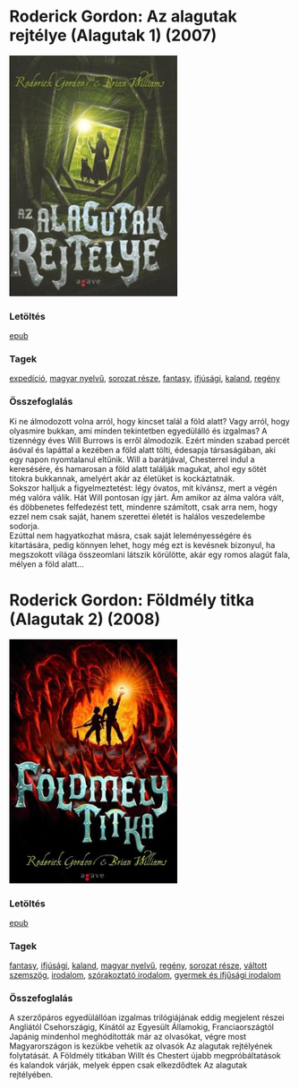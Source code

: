# <a name="id_971">Roderick Gordon: Az alagutak rejtélye (Alagutak 1) (2007)</a>
<img src="https://github.com/BercziSandor/calibre_lib/raw/main/libs/main/Roderick%20Gordon/Az%20alagutak%20rejtelye%20%28971%29/cover.jpg" alt="cover" width="300"/>

### Letöltés
[epub](https://github.com/BercziSandor/calibre_lib/raw/main/libs/main/Roderick%20Gordon/Az%20alagutak%20rejtelye%20%28971%29/Az%20alagutak%20rejtelye%20-%20Roderick%20Gordon.epub)

### Tagek
[expedíció](https://github.com/berczisandor/calibre_lib/blob/main/main/_tags/exped%c3%adci%c3%b3.md), [magyar nyelvű](https://github.com/berczisandor/calibre_lib/blob/main/main/_tags/magyar%20nyelv%c5%b1.md), [sorozat része](https://github.com/berczisandor/calibre_lib/blob/main/main/_tags/sorozat%20r%c3%a9sze.md), [fantasy](https://github.com/berczisandor/calibre_lib/blob/main/main/_tags/fantasy.md), [ifjúsági](https://github.com/berczisandor/calibre_lib/blob/main/main/_tags/ifj%c3%bas%c3%a1gi.md), [kaland](https://github.com/berczisandor/calibre_lib/blob/main/main/_tags/kaland.md), [regény](https://github.com/berczisandor/calibre_lib/blob/main/main/_tags/reg%c3%a9ny.md)

### Összefoglalás
<div>
<p>Ki ​ne álmodozott volna arról, hogy kincset talál a föld alatt? Vagy arról, hogy olyasmire bukkan, ami minden tekintetben egyedülálló és izgalmas? A tizennégy éves Will Burrows is erről álmodozik. Ezért minden szabad percét ásóval és lapáttal a kezében a föld alatt tölti, édesapja társaságában, aki egy napon nyomtalanul eltűnik. Will a barátjával, Chesterrel indul a keresésére, és hamarosan a föld alatt találják magukat, ahol egy sötét titokra bukkannak, amelyért akár az életüket is kockáztatnák. <br>Sokszor halljuk a figyelmeztetést: légy óvatos, mit kívánsz, mert a végén még valóra válik. Hát Will pontosan így járt. Ám amikor az álma valóra vált, és döbbenetes felfedezést tett, mindenre számított, csak arra nem, hogy ezzel nem csak saját, hanem szerettei életét is halálos veszedelembe sodorja.<br>Ezúttal nem hagyatkozhat másra, csak saját leleményességére és kitartására, pedig könnyen lehet, hogy még ezt is kevésnek bizonyul, ha megszokott világa összeomlani látszik körülötte, akár egy romos alagút fala, mélyen a föld alatt…</p></div>


# <a name="id_974">Roderick Gordon: Földmély titka (Alagutak 2) (2008)</a>
<img src="https://github.com/BercziSandor/calibre_lib/raw/main/libs/main/Roderick%20Gordon/Foldmely%20Titka%20%28974%29/cover.jpg" alt="cover" width="300"/>

### Letöltés
[epub](https://github.com/BercziSandor/calibre_lib/raw/main/libs/main/Roderick%20Gordon/Foldmely%20Titka%20%28974%29/Foldmely%20Titka%20-%20Roderick%20Gordon.epub)

### Tagek
[fantasy](https://github.com/berczisandor/calibre_lib/blob/main/main/_tags/fantasy.md), [ifjúsági](https://github.com/berczisandor/calibre_lib/blob/main/main/_tags/ifj%c3%bas%c3%a1gi.md), [kaland](https://github.com/berczisandor/calibre_lib/blob/main/main/_tags/kaland.md), [magyar nyelvű](https://github.com/berczisandor/calibre_lib/blob/main/main/_tags/magyar%20nyelv%c5%b1.md), [regény](https://github.com/berczisandor/calibre_lib/blob/main/main/_tags/reg%c3%a9ny.md), [sorozat része](https://github.com/berczisandor/calibre_lib/blob/main/main/_tags/sorozat%20r%c3%a9sze.md), [váltott szemszög](https://github.com/berczisandor/calibre_lib/blob/main/main/_tags/v%c3%a1ltott%20szemsz%c3%b6g.md), [irodalom](https://github.com/berczisandor/calibre_lib/blob/main/main/_tags/irodalom.md), [szórakoztató irodalom](https://github.com/berczisandor/calibre_lib/blob/main/main/_tags/sz%c3%b3rakoztat%c3%b3%20irodalom.md), [gyermek és ifjűsági irodalom](https://github.com/berczisandor/calibre_lib/blob/main/main/_tags/gyermek%20%c3%a9s%20ifj%c5%b1s%c3%a1gi%20irodalom.md)

### Összefoglalás
<div>
<p>A szerzőpáros egyedülállóan izgalmas trilógiájának eddig megjelent részei Angliától Csehországig, Kínától az Egyesült Államokig, Franciaországtól Japánig mindenhol meghódították már az olvasókat, végre most Magyarországon is kezükbe vehetik az olvasók Az alagutak rejtélyének folytatását. A Földmély titkában Willt és Chestert újabb megpróbáltatások és kalandok várják, melyek éppen csak elkezdődtek Az alagutak rejtélyében.</p></div>


